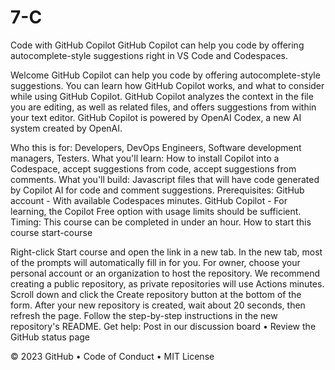 # 7-C
Code with GitHub Copilot
GitHub Copilot can help you code by offering autocomplete-style suggestions right in VS Code and Codespaces.

Welcome
GitHub Copilot can help you code by offering autocomplete-style suggestions. You can learn how GitHub Copilot works, and what to consider while using GitHub Copilot. GitHub Copilot analyzes the context in the file you are editing, as well as related files, and offers suggestions from within your text editor. GitHub Copilot is powered by OpenAI Codex, a new AI system created by OpenAI.

Who this is for: Developers, DevOps Engineers, Software development managers, Testers.
What you'll learn: How to install Copilot into a Codespace, accept suggestions from code, accept suggestions from comments.
What you'll build: Javascript files that will have code generated by Copilot AI for code and comment suggestions.
Prerequisites:
GitHub account - With available Codespaces minutes.
GitHub Copilot - For learning, the Copilot Free option with usage limits should be sufficient.
Timing: This course can be completed in under an hour.
How to start this course
start-course

Right-click Start course and open the link in a new tab.
In the new tab, most of the prompts will automatically fill in for you.
For owner, choose your personal account or an organization to host the repository.
We recommend creating a public repository, as private repositories will use Actions minutes.
Scroll down and click the Create repository button at the bottom of the form.
After your new repository is created, wait about 20 seconds, then refresh the page. Follow the step-by-step instructions in the new repository's README.
Get help: Post in our discussion board • Review the GitHub status page

© 2023 GitHub • Code of Conduct • MIT License
